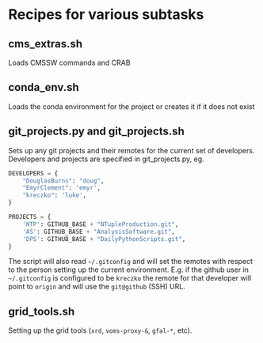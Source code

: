 # Recipes for various subtasks

## cms_extras.sh
Loads CMSSW commands and CRAB

## conda_env.sh
Loads the conda environment for the project or creates it if it does not exist

## git_projects.py and git_projects.sh
Sets up any git projects and their remotes for the current set of developers.
Developers and projects are specified in git_projects.py, eg.

```python
DEVELOPERS = {
    "DouglasBurns": "doug",
    "EmyrClement": 'emyr',
    "kreczko": 'luke',
}

PROJECTS = {
    'NTP': GITHUB_BASE + "NTupleProduction.git",
    'AS': GITHUB_BASE + "AnalysisSoftware.git",
    'DPS': GITHUB_BASE + "DailyPythonScripts.git",
}
```

The script will also read `~/.gitconfig` and will set the remotes with respect to the person setting up the current environment.
E.g. if the github user in `~/.gitconfig` is configured to be `kreczko` the remote for that developer will point to `origin` and will use the `git@github` (SSH) URL.

## grid_tools.sh
Setting up the grid tools (`xrd`, `voms-proxy-&`, `gfal-*`, etc).